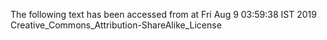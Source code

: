 The following text has been accessed from at Fri Aug 9 03:59:38 IST 2019
Creative_Commons_Attribution-ShareAlike_License

